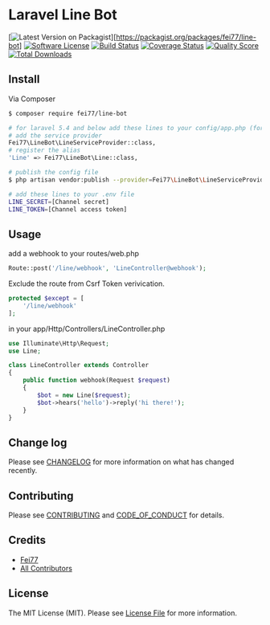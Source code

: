 # Laravel Line Bot

[![Latest Version on Packagist][ico-version]][https://packagist.org/packages/fei77/line-bot]
[![Software License][ico-license]](LICENSE.md)
[![Build Status][ico-travis]][link-travis]
[![Coverage Status][ico-scrutinizer]][link-scrutinizer]
[![Quality Score][ico-code-quality]][link-code-quality]
[![Total Downloads][ico-downloads]][link-downloads]

## Install

Via Composer

``` bash
$ composer require fei77/line-bot

# for laravel 5.4 and below add these lines to your config/app.php (for laravel 5.5 can skip this step as the provider will be added automatically)
# add the service provider
Fei77\LineBot\LineServiceProvider::class,
# register the alias
'Line' => Fei77\LineBot\Line::class,

# publish the config file
$ php artisan vendor:publish --provider=Fei77\LineBot\LineServiceProvider --tag="config"

# add these lines to your .env file
LINE_SECRET=[Channel secret]
LINE_TOKEN=[Channel access token]
```

## Usage
add a webhook to your routes/web.php
``` php
Route::post('/line/webhook', 'LineController@webhook');
```

Exclude the route from Csrf Token verivication.
``` php
protected $except = [
    '/line/webhook'
];
```

in your app/Http/Controllers/LineController.php
``` php
use Illuminate\Http\Request;
use Line;

class LineController extends Controller
{
    public function webhook(Request $request)
    {
    	$bot = new Line($request);
    	$bot->hears('hello')->reply('hi there!');
    }
}
```

## Change log

Please see [CHANGELOG](CHANGELOG.md) for more information on what has changed recently.

## Contributing

Please see [CONTRIBUTING](CONTRIBUTING.md) and [CODE_OF_CONDUCT](CODE_OF_CONDUCT.md) for details.

## Credits

- [Fei77][link-author]
- [All Contributors][link-contributors]

## License

The MIT License (MIT). Please see [License File](LICENSE.md) for more information.

[ico-version]: https://img.shields.io/packagist/v/:vendor/:package_name.svg?style=flat-square
[ico-license]: https://img.shields.io/badge/license-MIT-brightgreen.svg?style=flat-square
[ico-travis]: https://img.shields.io/travis/:vendor/:package_name/master.svg?style=flat-square
[ico-scrutinizer]: https://img.shields.io/scrutinizer/coverage/g/:vendor/:package_name.svg?style=flat-square
[ico-code-quality]: https://img.shields.io/scrutinizer/g/:vendor/:package_name.svg?style=flat-square
[ico-downloads]: https://img.shields.io/packagist/dt/:vendor/:package_name.svg?style=flat-square

[link-packagist]: https://packagist.org/packages/:vendor/:package_name
[link-travis]: https://travis-ci.org/:vendor/:package_name
[link-scrutinizer]: https://scrutinizer-ci.com/g/:vendor/:package_name/code-structure
[link-code-quality]: https://scrutinizer-ci.com/g/:vendor/:package_name
[link-downloads]: https://packagist.org/packages/:vendor/:package_name
[link-author]: https://github.com/:author_username
[link-contributors]: ../../contributors
